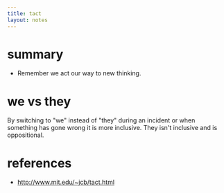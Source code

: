 ```yaml
---
title: tact
layout: notes
---
```


# summary
- Remember we act our way to new thinking. 

# we vs they
By switching to "we" instead of "they" during an incident or when something has gone wrong it is more inclusive. They isn't inclusive and is oppositional. 

# references
- http://www.mit.edu/~jcb/tact.html

